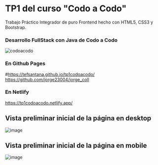 # TP1 del curso "Codo a Codo"
Trabajo Práctico Integrador de puro Frontend hecho con HTML5, CSS3 y Bootstrap.

### Desarrollo FullStack con Java de Codo a Codo

![codoacodo](https://user-images.githubusercontent.com/83146564/137408912-013f0d0c-37d1-4dc2-a1b5-77356c1003f3.png)

### En Github Pages
#https://tefsantana.github.io/tp1codoacodo/
https://github.com/jorge23004/jorge_coll
### En Netlify
https://tp1codoacodo.netlify.app/

## Vista preliminar inicial de la página en desktop
![image](https://user-images.githubusercontent.com/83146564/137406497-dedfaa15-652a-47da-8fa3-e4980afa7552.png)

## Vista preliminar inicial de la página en mobile
![image](https://user-images.githubusercontent.com/83146564/137406688-1cdc73e5-7eec-40db-8494-cf9acee78bbf.png)

